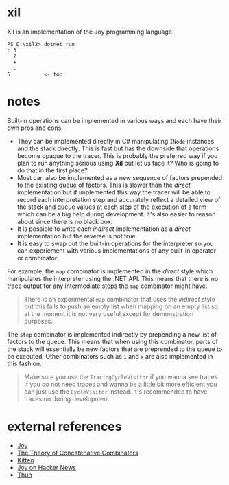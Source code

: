 # xil
Xil is an implementation of the Joy programming language.

```
PS D:\xil2> dotnet run
: 3
  2
  +
  .
5           <- top
```

# notes
Built-in operations can be implemented in various ways and each have their
own pros and cons.

* They can be implemented directly in C# manipulating `INode` instances and
the stack directly. This is fast but has the downside that operations become opaque to the tracer. This is probably the preferred way if you plan to run anything serious using **Xil** but let us face it? Who is going to do that in the first place?
* Most can also be implemented as a new sequence of factors prepended to the existing queue of factors. This is slower than the *direct* implementation but if implemented this way the tracer will be able to record each interpretation step and accurately reflect a detailed view of the stack and queue values at each step of the execution of a term which can be a big help during development. It's also easier to reason about since there is no black box.
* It is possible to write each *indirect* implementation as a *direct* implementation but the reverse is not true.
* It is easy to swap out the built-in operations for the interpreter so you can experiement with various implementations of any built-in operator or combinator.

For example, the `map` combinator is implemented in the *direct* style which manipulates the interpreter using the .NET API. This means that there is no trace output for any intermediate steps the `map` combinator might have. 

> There is an experimental `map` combinator that uses the *indirect* style but this fails to push an empty list when mapping on an empty list so at the moment it is not very useful except for demonstration purposes.

The `step` combinator is implemented indirectly by prepending a new list of factors to the queue. This means that when using this combinator, parts of the stack will essentially be new factors that are preprended to the queue to be executed. Other combinators such as `i` and `x` are also implemented in this fashion.

> Make sure you use the `TracingCycleVisitor` if you wanna see traces. If you do not need traces and wanna be a little bit more efficient you can just use the `CycleVisitor` instead. It's recommended to have traces on during development.

# external references
* [Joy](https://hypercubed.github.io/joy/joy.html)
* [The Theory of Concatenative Combinators](http://tunes.org/~iepos/joy.html)
* [Kitten](https://kittenlang.org/)
* [Joy on Hacker News](https://news.ycombinator.com/item?id=17685548)
* [Thun](http://joypy.osdn.io/index.html)